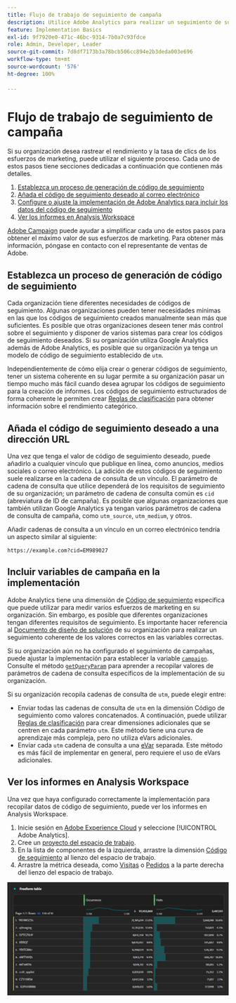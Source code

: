 ```yaml
---
title: Flujo de trabajo de seguimiento de campaña
description: Utilice Adobe Analytics para realizar un seguimiento de sus esfuerzos de marketing.
feature: Implementation Basics
exl-id: 9f7920e0-471c-46bc-9314-7b0a7c93fdce
role: Admin, Developer, Leader
source-git-commit: 7d8df7173b3a78bcb506cc894e2b3deda003e696
workflow-type: tm+mt
source-wordcount: '576'
ht-degree: 100%

---
```


# Flujo de trabajo de seguimiento de campaña

Si su organización desea rastrear el rendimiento y la tasa de clics de los esfuerzos de marketing, puede utilizar el siguiente proceso. Cada uno de estos pasos tiene secciones dedicadas a continuación que contienen más detalles.

1. [Establezca un proceso de generación de código de seguimiento](#establish-a-tracking-code-generation-process)
1. [Añada el código de seguimiento deseado al correo electrónico](#add-the-desired-tracking-code-to-the-email)
1. [Configure o ajuste la implementación de Adobe Analytics para incluir los datos del código de seguimiento](#include-campaign-variables-in-your-implementation)
1. [Ver los informes en Analysis Workspace](#view-the-reports-in-analysis-workspace)

[Adobe Campaign](https://business.adobe.com/products/campaign/adobe-campaign.html) puede ayudar a simplificar cada uno de estos pasos para obtener el máximo valor de sus esfuerzos de marketing. Para obtener más información, póngase en contacto con el representante de ventas de Adobe.

## Establezca un proceso de generación de código de seguimiento

Cada organización tiene diferentes necesidades de códigos de seguimiento. Algunas organizaciones pueden tener necesidades mínimas en las que los códigos de seguimiento creados manualmente sean más que suficientes. Es posible que otras organizaciones deseen tener más control sobre el seguimiento y disponer de varios sistemas para crear los códigos de seguimiento deseados. Si su organización utiliza Google Analytics además de Adobe Analytics, es posible que su organización ya tenga un modelo de código de seguimiento establecido de `utm`.

Independientemente de cómo elija crear o generar códigos de seguimiento, tener un sistema coherente en su lugar permite a su organización pasar un tiempo mucho más fácil cuando desea agrupar los códigos de seguimiento para la creación de informes. Los códigos de seguimiento estructurados de forma coherente le permiten crear [Reglas de clasificación](/help/components/classifications/crb/classification-rule-builder.md) para obtener información sobre el rendimiento categórico.

## Añada el código de seguimiento deseado a una dirección URL

Una vez que tenga el valor de código de seguimiento deseado, puede añadirlo a cualquier vínculo que publique en línea, como anuncios, medios sociales o correo electrónico. La adición de estos códigos de seguimiento suele realizarse en la cadena de consulta de un vínculo. El parámetro de cadena de consulta que utilice dependerá de los requisitos de seguimiento de su organización; un parámetro de cadena de consulta común es `cid` (abreviatura de ID de campaña). Es posible que algunas organizaciones que también utilizan Google Analytics ya tengan varios parámetros de cadena de consulta de campaña, como `utm_source`, `utm_medium`, y otros.

Añadir cadenas de consulta a un vínculo en un correo electrónico tendría un aspecto similar al siguiente:

```text
https://example.com?cid=EM989027
```

## Incluir variables de campaña en la implementación

Adobe Analytics tiene una dimensión de [Código de seguimiento](/help/components/dimensions/tracking-code.md) específica que puede utilizar para medir varios esfuerzos de marketing en su organización. Sin embargo, es posible que diferentes organizaciones tengan diferentes requisitos de seguimiento. Es importante hacer referencia al [Documento de diseño de solución](../prepare/solution-design.md) de su organización para realizar un seguimiento coherente de los valores correctos en las variables correctas.

Si su organización aún no ha configurado el seguimiento de campañas, puede ajustar la implementación para establecer la variable [`campaign`](/help/implement/vars/page-vars/campaign.md). Consulte el método [`getQueryParam`](/help/implement/vars/plugins/getqueryparam.md) para aprender a recopilar valores de parámetros de cadena de consulta específicos de la implementación de su organización.

Si su organización recopila cadenas de consulta de `utm`, puede elegir entre:

* Enviar todas las cadenas de consulta de `utm` en la dimensión Código de seguimiento como valores concatenados. A continuación, puede utilizar [Reglas de clasificación](/help/components/classifications/crb/classification-rule-builder.md) para crear dimensiones adicionales que se centren en cada parámetro `utm`. Este método tiene una curva de aprendizaje más compleja, pero no utiliza eVars adicionales.
* Enviar cada `utm` cadena de consulta a una [eVar](/help/components/dimensions/evar.md) separada. Este método es más fácil de implementar en general, pero requiere el uso de eVars adicionales.

## Ver los informes en Analysis Workspace

Una vez que haya configurado correctamente la implementación para recopilar datos de código de seguimiento, puede ver los informes en Analysis Workspace.

1. Inicie sesión en [Adobe Experience Cloud](https://experience.adobe.com) y seleccione [!UICONTROL Adobe Analytics].
1. Cree un [proyecto del espacio de trabajo](/help/analyze/analysis-workspace/build-workspace-project/freeform-overview.md).
1. En la lista de componentes de la izquierda, arrastre la dimensión [Código de seguimiento](/help/components/dimensions/tracking-code.md) al lienzo del espacio de trabajo.
1. Arrastre la métrica deseada, como [Visitas](/help/components/metrics/visits.md) o [Pedidos](/help/components/metrics/orders.md) a la parte derecha del lienzo del espacio de trabajo.

![Informe de seguimiento de la campaña](../assets/campaign-tracking-report.png)
